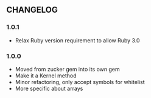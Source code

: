 ## CHANGELOG

### 1.0.1

* Relax Ruby version requirement to allow Ruby 3.0

### 1.0.0

* Moved from zucker gem into its own gem
* Make it a Kernel method
* Minor refactoring, only accept symbols for whitelist
* More specific about arrays
